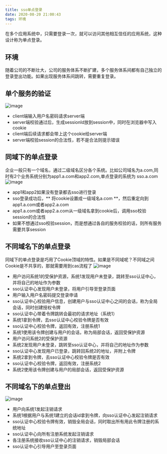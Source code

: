 ```yaml
---
title: sso单点登录
date: 2020-08-20 21:00:43
tags: 环境
---
```

在多个应用系统中，只需要登录一次，就可以访问其他相互信任的应用系统，这种设计称为单点登录。
<!--more-->

## 环境
随着公司的不断壮大，公司的服务体系不断扩建，多个服务体系间都有自己独立的登录登出功能。如果出现服务体系间跳转，需要重复登录。

## 单个服务的验证
![image](/asset/article/20200820/1.png)

* client端输入用户名密码请求server端
* server端校验通过后，生成sessionId放到session中，同时在浏览器中写入cookie
* client端后续请求都会带上这个cookie给server端
* server端校验session的合法性，若不是合法则提示错误

## 同域下的单点登录
企业一般只有一个域名，通过二级域名区分各个系统。比如公司域名为a.com,同时有2个业务系统分别为app1.a.com和app2.com,单点登录的系统为 sso.a.com
![image](/asset/article/20200820/2.png)

* app1和app2如果没有登录都去sso进行登录
* sso登录成功后，** 将cookie设置成一级域名a.com **，然后重定向到app1.a.com或者app2.a.com
* app1.a.com或者app2.a.com从一级域名拿到cookie后，调用sso校验session的合法性
* 如果不想通过sso校验session，而是想通过各自的服务校验的话，则所有服务需要共享session

## 不同域名下的单点登录
同域下的单点登录是巧用了Cookie顶域的特性。如果是不同域呢？不同域之间Cookie是不共享的，那就需要用到cas流程了
![image](/asset/article/20200820/3.png)

* 用户访问系统1的受保护资源，系统1发现用户未登录，跳转至sso认证中心，并将自己的地址作为参数
* sso认证中心发现用户未登录，将用户引导至登录页面
* 用户输入用户名密码提交登录申请
* sso认证中心校验用户信息，创建用户与sso认证中心之间的会话，称为全局会话，同时创建授权令牌
* sso认证中心带着令牌跳转会最初的请求地址（系统1）
* 系统1拿到令牌，去sso认证中心校验令牌是否有效
* sso认证中心校验令牌，返回有效，注册系统1
* 系统1使用该令牌创建与用户的会话，称为局部会话，返回受保护资源
* 用户访问系统2的受保护资源
* 系统2发现用户未登录，跳转至sso认证中心，并将自己的地址作为参数
* sso认证中心发现用户已登录，跳转回系统2的地址，并附上令牌
* 系统2拿到令牌，去sso认证中心校验令牌是否有效
* sso认证中心校验令牌，返回有效，注册系统2
* 系统2使用该令牌创建与用户的局部会话，返回受保护资源

## 不同域名下的单点登出
![image](/asset/article/20200820/4.png)
* 用户向系统1发起注销请求
* 系统1根据用户与系统1建立的会话id拿到令牌，向sso认证中心发起注销请求
* sso认证中心校验令牌有效，销毁全局会话，同时取出所有用此令牌注册的系统地址
* sso认证中心向所有注册系统发起注销请求
* 各注册系统接收sso认证中心的注销请求，销毁局部会话
* sso认证中心引导用户至登录页面


